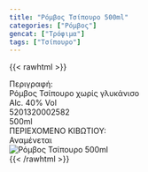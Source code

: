 ```yaml
---
title: "Ρόμβος Τσίπουρο 500ml"
categories: ["Ρόμβος"]
gencat: ["Τρόφιμα"]
tags: ["Τσίπουρο"]
---
```

{{< rawhtml >}}

<div class="sload402"><div class="product"><div id="sistatika">Περιγραφή:</div><div class="alltext">Ρόμβος Τσίπουρο χωρίς γλυκάνισο<br>Alc. 40% Vol</div><div id="barcode"><div id="barimage1"></div><span id="bartext">5201320002582</span></div><div id="varos"><div id="varosimage1"></div><span id="varostext">500ml</span></div><div id="kivotio">ΠΕΡΙΕΧΟΜΕΝΟ ΚΙΒΩΤΙΟΥ:<br>Αναμένεται</div><div class="pimg"><img alt="Ρόμβος Τσίπουρο 500ml" title="Ρόμβος Τσίπουρο 500ml" src="/media/images/romvos-tsipouro-500ml.jpg"></div></div></div>
{{< /rawhtml >}}


